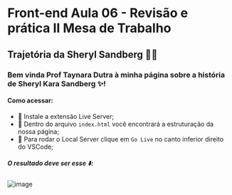 # Front-end Aula 06 - Revisão e prática II Mesa de Trabalho
## Trajetória da Sheryl Sandberg 👩‍💻

### Bem vinda Prof Taynara Dutra à minha página sobre a história de Sheryl Kara Sandberg ✨! 

#### Como acessar:
 - 📌 Instale a extensão Live Server;
 - 📌 Dentro do arquivo `index.html` você encontrará a estruturação da nossa página;
 - 📌 Para rodar o Local Server clique em ``Go Live`` no canto inferior direito do VSCode;

##### O resultado deve ser esse ⬇️:

![image](https://user-images.githubusercontent.com/91291221/154590759-6b806e3f-9177-44ee-b6ad-a2dbef59ffd7.png)





